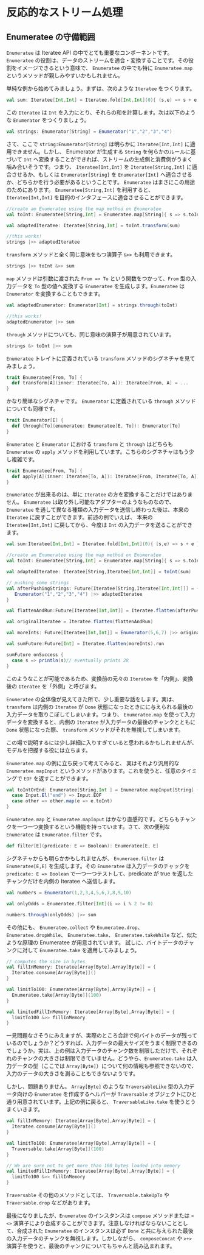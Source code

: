 <!--
# Handling data streams reactively
-->
# 反応的なストリーム処理

<!--
## The realm of Enumeratees
-->
## Enumeratee の守備範囲

<!--
‘Enumeratee’ is a very important component in the iteratees API. It provides a way to adapt and transform streams of data. An `Enumeratee` that might sound familiar is the `Enumeratee.map`.
-->
`Enumeratee` は Iteratee API の中でとても重要なコンポーネントです。`Enumeratee` の役割は、データのストリームを適合・変換することです。その役割をイメージできるという意味で、 `Enumeratee` の中でも特に `Enumeratee.map` というメソッドが親しみやすいかもしれません。

<!--
Starting with a simple problem, consider the following `Iteratee`:
-->
単純な例から始めてみましょう。まずは、次のような `Iteratee` をつくります。

```scala
val sum: Iteratee[Int,Int] = Iteratee.fold[Int,Int](0){ (s,e) => s + e }
```

<!--
This `Iteratee` takes `Int` objects as input and computes their sum. Now if we have an `Enumerator` like the following:
-->
この `Iteratee` は `Int` を入力にとり、それらの和を計算します。次は以下のような `Enumerator` をつくりましょう。

```scala
val strings: Enumerator[String] = Enumerator("1","2","3","4")
```

<!--
Then obviously we can not apply the `strings:Enumerator[String]` to an `Iteratee[Int,Int]`. What we need is transform each `String` to the corresponding `Int` so that the source and the consumer can be fit together. This means we either have to adapt the `Iteratee[Int,Int]` to be `Iteratee[String,Int]`, or adapt the `Enumerator[String]` to be rather an `Enumerator[Int]`.
An `Enumeratee` is the right tool for doing that. We can create an `Enumeratee[String,Int]` and adapt our `Iteratee[Int,Int]` using it:
-->
さて、ここで `string:Enumerator[String]` は明らかに `Iteratee[Int,Int]` に適用できません。しかし、 Enumerator が生成する `String` を何らかのルールに基づいて `Int` へ変換することができれば、ストリームの生成側と消費側がうまく噛み合いそうです。つまり、 `Iteratee[Int,Int]` を `Iteratee[String,Int]` に適合させるか、もしくは `Enumerator[String]` を `Enumerator[Int]` へ適合させるか、どちらかを行う必要があるということです。
`Enumeratee` はまさにこの用途のためにあります。 `Enumeratee[String,Int]` を利用すると、 `Iteratee[Int,Int]` を目的のインタフェースに適合させることができます。

```scala
//create am Enumeratee using the map method on Enumeratee
val toInt: Enumeratee[String,Int] = Enumeratee.map[String]{ s => s.toInt } 

val adaptedIteratee: Iteratee[String,Int] = toInt.transform(sum)

//this works!
strings |>> adaptedIteratee
```
<!--
There is a symbolic alternative to the `transform` method, `&>>` which we can use in our previous example:
-->
`transform` メソッドと全く同じ意味をもつ演算子 `&>>` も利用できます。

```scala
strings |>> toInt &>> sum 
```

<!--
The `map` method will create an 'Enumeratee' that uses a provided `From => To` function to map the input from the `From` type to the `To` type. We can also adapt the `Enumerator`:
-->
`map` メソッドは引数に渡された `From => To` という関数をつかって、`From` 型の入力データを `To` 型の値へ変換する `Enumeratee` を生成します。`Enumeratee` は `Enumerator` を変換することもできます。

```scala
val adaptedEnumerator: Enumerator[Int] = strings.through(toInt)

//this works!
adaptedEnumerator |>> sum
```

<!--
Here too, we can use a symbolic version of the `through` method:
-->
`through` メソッドについても、同じ意味の演算子が用意されています。

```scala
strings &> toInt |>> sum
```

<!--
Let’s have a look at the `transform` signature defined in the `Enumeratee` trait:
-->
`Enumeratee` トレイトに定義されている `transform` メソッドのシグネチャを見てみましょう。

```scala
trait Enumeratee[From, To] {
  def transform[A](inner: Iteratee[To, A]): Iteratee[From, A] = ...
}
```

<!--
This is a fairly simple signature, and is the same for `through` defined on an `Enumerator` :
-->
かなり簡単なシグネチャです。 `Enumerator` に定義されている `through` メソッドについても同様です。

```scala
trait Enumerator[E] {
  def through[To](enumeratee: Enumeratee[E, To]): Enumerator[To] 
}
```

<!--
The `transform` and `through` methods on an `Enumeratee` and `Enumerator`, respectively, both use the `apply` method on `Enumeratee`, which has a slightly more sophisticated signature:
-->
`Enumeratee` と `Enumerator` における `transform` と `through` はどちらも `Enumeratee` の `apply` メソッドを利用しています。こちらのシグネチャはもう少し複雑です。

```scala
trait Enumeratee[From, To] {
  def apply[A](inner: Iteratee[To, A]): Iteratee[From, Iteratee[To, A]] = ...
}
```

<!--
Indeed, an `Enumeratee` is more powerful than just transforming an `Iteratee` type. It really acts like an adapter in that you can get back your original `Iteratee` after pushing some different input through an `Enumeratee`. So in the previous example, we can get back the original `Iteratee[Int,Int]` to continue pushing some `Int` objects in:
-->
`Enumeratee` が出来るのは、単に `Iteratee` の方を変換することだけではありません。 `Enumeratee` は取り外し可能なアダプターのようなものなので、 `Enumeratee` を通して異なる種類の入力データを送信し終わった後は、本来の `Iteratee` に戻すことができます。前述の例でいえば、 本来の `Iteratee[Int,Int]` に戻してから、今度は `Int` の入力データを送ることができます。

```scala
val sum:Iteratee[Int,Int] = Iteratee.fold[Int,Int](0){ (s,e) => s + e }

//create am Enumeratee using the map method on Enumeratee
val toInt: Enumeratee[String,Int] = Enumeratee.map[String]{ s => s.toInt } 

val adaptedIteratee: Iteratee[String,Iteratee[Int,Int]] = toInt(sum)

// pushing some strings
val afterPushingStrings: Future[Iteratee[String,Iteratee[Int,Int]]] = {
   Enumerator("1","2","3","4") |>> adaptedIteratee
}

val flattenAndRun:Future[Iteratee[Int,Int]] = Iteratee.flatten(afterPushingStrings).run

val originalIteratee = Iteratee.flatten(flattenAndRun)

val moreInts: Future[Iteratee[Int,Int]] = Enumerator(5,6,7) |>> originalIteratee

val sumFuture:Future[Int] = Iteratee.flatten(moreInts).run

sumFuture onSuccess {
  case s => println(s)// eventually prints 28 
} 
```

<!--
That’s why we call the adapted (original) `Iteratee` ‘inner’ and the resulting `Iteratee` ‘outer’.
-->
このようなことが可能であるため、変換前の元々の `Iteratee` を「内側」、変換後の `Iteratee` を「外側」と呼びます。

<!--
Now that the `Enumeratee` picture is clear, it is important to know that `transform` drops the left input of the inner `Iteratee` when it is `Done`. This means that if we use `Enumeratee.map` to transform input, if the inner `Iteratee` is `Done` with some left transformed input, the `transform` method will just ignore it.
-->
`Enumeratee` の全体像が見えてきた所で、少し重要な話をします。実は、 `transform` は内側の `Iteratee` が `Done` 状態になったときにに与えられる最後の入力データを取りこぼしてしまいます。つまり、 `Enumeratee.map` を使って入力データを変換すると、内側の `Iteratee` が入力データの最後のチャンクとともに `Done` 状態になった際、 `transform` メソッドがそれを無視してしまいます。

<!--
That might have seemed like a bit too much detail, but it is useful for grasping the model.
-->
この場で説明するには少し詳細に入りすぎていると思われるかもしれませんが、モデルを把握する役には立ちます。

<!--
Back to our example on `Enumeratee.map`, there is a more general method `Enumeratee.mapInput` which, for example, gives the opportunity to return an `EOF` on some signal:
-->
`Enumeratee.map` の例に立ち戻って考えてみると、 実はそれより汎用的な `Enumeratee.mapInput` というメソッドがあります。これを使うと、任意のタイミングで `EOF` を返すことができます。

```scala
val toIntOrEnd: Enumeratee[String,Int ] = Enumeratee.mapInput[String] {
  case Input.El("end") => Input.EOF
  case other => other.map(e => e.toInt)
}
```

<!--
`Enumeratee.map` and `Enumeratee.mapImput` are pretty straight forward, they operate on a per chunk basis and they convert them. Another useful `Enumeratee` is the `Enumeratee.filter` :
-->
`Enumeratee.map` と `Enumeratee.mapInput` はかなり直感的です。どちらもチャンクを一つ一つ変換するという機能を持っています。さて、次の便利な `Enumeratee` は `Enumeratee.filter` です。

```scala
def filter[E](predicate: E => Boolean): Enumeratee[E, E]
```

<!--
The signature is pretty obvious, `Enumeratee.filter` creates an `Enumeratee[E,E]` and it will test each chunk of input using the provided `predicate: E => Boolean` and it passes it along to the inner (adapted) iteratee if it statisfies the predicate:
-->
シグネチャからも明らかかもしれませんが、 `Enumeraee.filter` は `Enumeratee[E,E]` を生成します。その `Enumeratee` は入力データのチャックを `predicate: E => Boolean` で一つ一つテストして、predicate が true を返したチャンクだけを内側の Iteratee へ送信します。

```scala
val numbers = Enumerator(1,2,3,4,5,6,7,8,9,10)

val onlyOdds = Enumeratee.filter[Int](i => i % 2 != 0)

numbers.through(onlyOdds) |>> sum
```

<!--
There are methods, such as `Enumeratee.collect`, `Enumeratee.drop`, `Enumeratee.dropWhile`, `Enumeratee.take`, `Enumeratee.takeWhile`, which work on the same principle.
Let try to use the `Enumeratee.take` on an Input of chunks of bytes:
-->
その他にも、 `Enumeratee.collect` や `Enumeratee.drop`、 `Enumeratee.dropWhile`、 `Enumeratee.take`、 `Enumeratee.takeWhile` など、似たような原理の Enumeratee が用意されています。
試しに、バイトデータのチャンクに対して `Enumeratee.take` を適用してみましょう。

```scala
// computes the size in bytes
val fillInMemory: Iteratee[Array[Byte],Array[Byte]] = {
  Iteratee.consume[Array[Byte]]()
}

val limitTo100: Enumeratee[Array[Byte],Array[Byte]] = {
  Enumeratee.take[Array[Byte]](100)
}

val limitedFillInMemory: Iteratee[Array[Byte],Array[Byte]] = {
  limitTo100 &>> fillInMemory
}
```

<!--
It looks good, but how many bytes are we taking? What would ideally limit the size, in bytes, of loaded input. What we do above is to limit the number of chunks instead, whatever the size of each chunk is. It seems that the `Enumeratee.take` is not enough here since it has no information about the type of input (in our case an `Array[Byte]`) and this is why it can’t count what’s inside.
-->
一見問題なさそうにみえますが、実際のところ合計で何バイトのデータが残っているのでしょうか？どうすれば、入力データの最大サイズをうまく制限できるのでしょうか。実は、上の例は入力データのチャンク数を制限しただけで、それぞれのチャンクの大きさは制限できていません。どうやら、`Enumeratee.take` は入力データの型（ここでは `Array[Byte]`）について何の情報も参照できないので、入力のデータの大きさを測ることもできないようです。

<!--
Luckily there is a `Traversable` object that offers a set of methods for creating `Enumeratee` instances for Input types that are `TraversableLike`. An `Array[Byte]` is `TraversableLike` and so we can use`Traversable.take`:
-->
しかし、問題ありません。 `Array[Byte]` のような `TraversableLike` 型の入力データ向けの `Enumeratee` を作成するヘルパーが `Traversable` オブジェクトにひと通り用意されています。上記の例に戻ると、 `TraversableLike.take` を使うとうまくいきます。

```scala
val fillInMemory: Iteratee[Array[Byte],Array[Byte]] = {
  Iteratee.consume[Array[Byte]]()
}

val limitTo100: Enumeratee[Array[Byte],Array[Byte]] = {
  Traversable.take[Array[Byte]](100)
}

// We are sure not to get more than 100 bytes loaded into memory
val limitedFillInMemory: Iteratee[Array[Byte],Array[Byte]] = {
  limitTo100 &>> fillInMemory
}
```

<!--
Other `Traversable` methods exist including `Traversable.takeUpTo`, `Traversable.drop`.
-->
`Traversable` その他のメソッドとしては、 `Traversable.takeUpTo` や `Traversable.drop` などがあります。

<!--
Finally, you can compose different `Enumeratee` instances using the `compose` method, which has the symbolic equivalent `><>`. Note that any left input on the `Done` of the composed `Enumeratee` instances will be dropped. However, if you use `composeConcat` aliased `>+>`, any left input will be concatenated. 
-->
最後になりましたが、`Enumeratee` のインスタンスは `compose` メソッドまたは `><>` 演算子により合成することができます。注意しなければならないこととして、合成された `Enumeratee` のインスタンスは必ず `Done` と共に与えられた最後の入力データのチャンクを無視します。しかしながら、 `composeConcat` や `>+>` 演算子を使うと、最後のチャンクについてもちゃんと読み込まれます。
